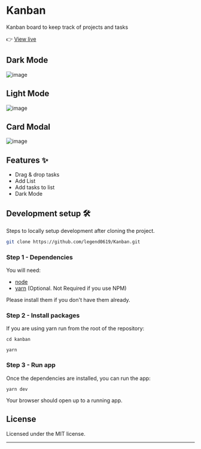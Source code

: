 # Kanban

Kanban board to keep track of projects and tasks

👉 [View live](https://kanban-smoky-chi.vercel.app/)

## Dark Mode

![image](https://user-images.githubusercontent.com/85615075/216763229-716f7d20-0c97-40da-9977-aeb09a0fa283.png)

## Light Mode

![image](https://user-images.githubusercontent.com/85615075/216763268-c9d972f3-e80b-4acd-99a4-e298f4b4f606.png)

## Card Modal

![image](https://user-images.githubusercontent.com/85615075/216763287-f87e66a2-8f8a-4d54-8005-cd7208f3cdf4.png)

## Features ✨

- Drag & drop tasks
- Add List
- Add tasks to list
- Dark Mode

## Development setup 🛠

Steps to locally setup development after cloning the project.

```sh
git clone https://github.com/legend0619/Kanban.git
```

### Step 1 - Dependencies

You will need:

- [node](https://nodejs.org/)
- [yarn](https://yarnpkg.com/en/docs/install) (Optional. Not Required if you use NPM)

Please install them if you don't have them already.

### Step 2 - Install packages

If you are using yarn run from the root of the repository:

```shell
cd kanban
```

```shell
yarn
```

### Step 3 - Run app

Once the dependencies are installed, you can run the app:

```shell
yarn dev
```

Your browser should open up to a running app.

## License

Licensed under the MIT license.

---

